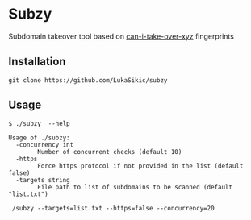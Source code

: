 # Subzy
Subdomain takeover tool based on [can-i-take-over-xyz](https://github.com/EdOverflow/can-i-take-over-xyz/blob/master/README.md) fingerprints


## Installation
```git clone https://github.com/LukaSikic/subzy```

## Usage
``` 
$ ./subzy  --help

Usage of ./subzy:
  -concurrency int
        Number of concurrent checks (default 10)
  -https
        Force https protocol if not provided in the list (default false)
  -targets string
        File path to list of subdomains to be scanned (default "list.txt")

./subzy --targets=list.txt --https=false --concurrency=20
```